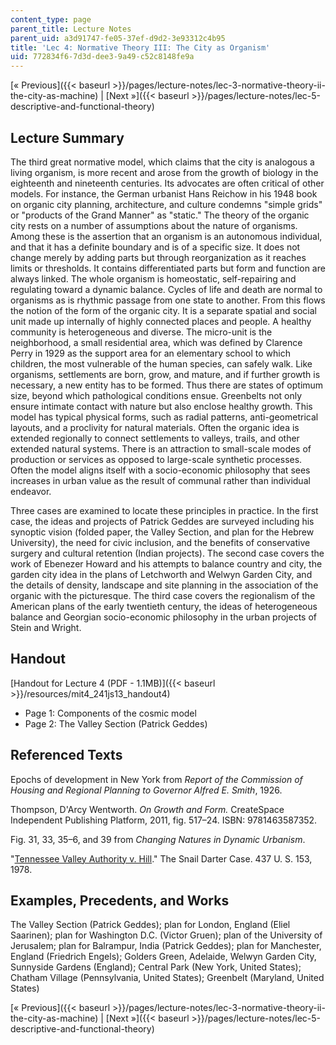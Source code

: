 ```yaml
---
content_type: page
parent_title: Lecture Notes
parent_uid: a3d91747-fe05-37ef-d9d2-3e93312c4b95
title: 'Lec 4: Normative Theory III: The City as Organism'
uid: 772834f6-7d3d-dee3-9a49-c52c8148fe9a
---
```


[« Previous]({{< baseurl >}}/pages/lecture-notes/lec-3-normative-theory-ii-the-city-as-machine) | [Next »]({{< baseurl >}}/pages/lecture-notes/lec-5-descriptive-and-functional-theory)

Lecture Summary
---------------

The third great normative model, which claims that the city is analogous a living organism, is more recent and arose from the growth of biology in the eighteenth and nineteenth centuries. Its advocates are often critical of other models. For instance, the German urbanist Hans Reichow in his 1948 book on organic city planning, architecture, and culture condemns "simple grids" or "products of the Grand Manner" as "static." The theory of the organic city rests on a number of assumptions about the nature of organisms. Among these is the assertion that an organism is an autonomous individual, and that it has a definite boundary and is of a specific size. It does not change merely by adding parts but through reorganization as it reaches limits or thresholds. It contains differentiated parts but form and function are always linked. The whole organism is homeostatic, self-repairing and regulating toward a dynamic balance. Cycles of life and death are normal to organisms as is rhythmic passage from one state to another. From this flows the notion of the form of the organic city. It is a separate spatial and social unit made up internally of highly connected places and people. A healthy community is heterogeneous and diverse. The micro-unit is the neighborhood, a small residential area, which was defined by Clarence Perry in 1929 as the support area for an elementary school to which children, the most vulnerable of the human species, can safely walk. Like organisms, settlements are born, grow, and mature, and if further growth is necessary, a new entity has to be formed. Thus there are states of optimum size, beyond which pathological conditions ensue. Greenbelts not only ensure intimate contact with nature but also enclose healthy growth. This model has typical physical forms, such as radial patterns, anti-geometrical layouts, and a proclivity for natural materials. Often the organic idea is extended regionally to connect settlements to valleys, trails, and other extended natural systems. There is an attraction to small-scale modes of production or services as opposed to large-scale synthetic processes. Often the model aligns itself with a socio-economic philosophy that sees increases in urban value as the result of communal rather than individual endeavor.

Three cases are examined to locate these principles in practice. In the first case, the ideas and projects of Patrick Geddes are surveyed including his synoptic vision (folded paper, the Valley Section, and plan for the Hebrew University), the need for civic inclusion, and the benefits of conservative surgery and cultural retention (Indian projects). The second case covers the work of Ebenezer Howard and his attempts to balance country and city, the garden city idea in the plans of Letchworth and Welwyn Garden City, and the details of density, landscape and site planning in the association of the organic with the picturesque. The third case covers the regionalism of the American plans of the early twentieth century, the ideas of heterogeneous balance and Georgian socio-economic philosophy in the urban projects of Stein and Wright.

Handout
-------

[Handout for Lecture 4 (PDF - 1.1MB)]({{< baseurl >}}/resources/mit4_241js13_handout4)

*   Page 1: Components of the cosmic model
*   Page 2: The Valley Section (Patrick Geddes)

Referenced Texts
----------------

Epochs of development in New York from _Report of the Commission of Housing and Regional Planning to Governor Alfred E. Smith_, 1926.

Thompson, D'Arcy Wentworth. _On Growth and Form._ CreateSpace Independent Publishing Platform, 2011, fig. 517–24. ISBN: 9781463587352.

Fig. 31, 33, 35–6, and 39 from _Changing Natures in Dynamic Urbanism_.

"[Tennessee Valley Authority v. Hill](http://www.justice.gov/enrd/Tennessee_Valley_Authority_vs_Hill.html)." The Snail Darter Case. 437 U. S. 153, 1978.

Examples, Precedents, and Works
-------------------------------

The Valley Section (Patrick Geddes); plan for London, England (Eliel Saarinen); plan for Washington D.C. (Victor Gruen); plan of the University of Jerusalem; plan for Balrampur, India (Patrick Geddes); plan for Manchester, England (Friedrich Engels); Golders Green, Adelaide, Welwyn Garden City, Sunnyside Gardens (England); Central Park (New York, United States); Chatham Village (Pennsylvania, United States); Greenbelt (Maryland, United States)

[« Previous]({{< baseurl >}}/pages/lecture-notes/lec-3-normative-theory-ii-the-city-as-machine) | [Next »]({{< baseurl >}}/pages/lecture-notes/lec-5-descriptive-and-functional-theory)